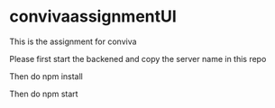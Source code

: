 # convivaassignmentUI

This is the assignment for conviva 

Please first start the backened and copy the server name in this repo

Then do npm install

Then do npm start

